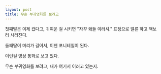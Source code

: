 ```yaml
---
layout: post
title: 무슨 부귀영화를 보려고
---
```


첫째딸은 이제 컸다고, 귀여운 걸 시키면 "자꾸 왜들 이러셔." 표정으로 얼른 하고 책보러 사라진다.

둘째딸이 머리가 길어서, 이젠 포니테일이 된다.

이런걸 영상 통화로 보고 있다.

무슨 부귀영화를 보려고, 내가 여기서 이러고 있는지.